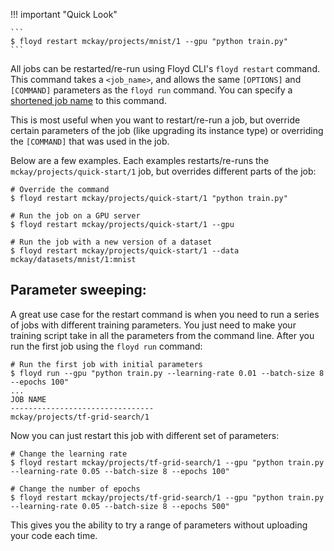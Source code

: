 !!! important "Quick Look"

    ```
    $ floyd restart mckay/projects/mnist/1 --gpu "python train.py"
    ```

All jobs can be restarted/re-run using Floyd CLI's `floyd restart` command. This
command takes a `<job_name>`, and allows the same `[OPTIONS]` and `[COMMAND]`
parameters as the `floyd run` command. You can specify a [shortened job
name](../guides/shortnames) to this command.

This is most useful when you want to restart/re-run a job, but override certain
parameters of the job (like upgrading its instance type) or overriding the
`[COMMAND]` that was used in the job.

Below are a few examples. Each examples restarts/re-runs the
`mckay/projects/quick-start/1` job, but overrides different parts of the job:

```
# Override the command
$ floyd restart mckay/projects/quick-start/1 "python train.py"
```

```
# Run the job on a GPU server
$ floyd restart mckay/projects/quick-start/1 --gpu
```

```
# Run the job with a new version of a dataset
$ floyd restart mckay/projects/quick-start/1 --data mckay/datasets/mnist/1:mnist
```

## Parameter sweeping:

A great use case for the restart command is when you need to run a series of jobs with
different training parameters. You just need to make your training script take in all the
parameters from the command line. After you run the first job using the `floyd run` command:

```
# Run the first job with initial parameters
$ floyd run --gpu "python train.py --learning-rate 0.01 --batch-size 8 --epochs 100"
...
JOB NAME
--------------------------------
mckay/projects/tf-grid-search/1
```

Now you can just restart this job with different set of parameters:

```
# Change the learning rate
$ floyd restart mckay/projects/tf-grid-search/1 --gpu "python train.py --learning-rate 0.05 --batch-size 8 --epochs 100"
```

```
# Change the number of epochs
$ floyd restart mckay/projects/tf-grid-search/1 --gpu "python train.py --learning-rate 0.05 --batch-size 8 --epochs 500"
```

This gives you the ability to try a range of parameters without uploading your code each time.
